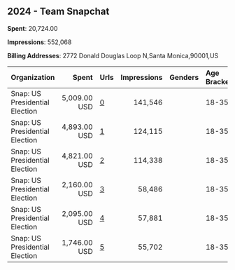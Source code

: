 ## 2024 - Team Snapchat 
**Spent**: 20,724.00

**Impressions**: 552,068

**Billing Addresses**: 2772 Donald Douglas Loop N,Santa Monica,90001,US

|Organization|Spent|Urls|Impressions|Genders|Age Brackets|Country Codes|
|:---|---:|:---|---:|:---|:---|:---|
|Snap: US Presidential Election|5,009.00 USD|[0](https://www.snap.com/political-ads/asset/e774e99c8005a57399328f8f19f38735a1d79ae0691e4b24d0352b65b1c3a5c2?mediaType=mp4)|141,546||18-35|united states|
|Snap: US Presidential Election|4,893.00 USD|[1](https://www.snap.com/political-ads/asset/e774e99c8005a57399328f8f19f38735a1d79ae0691e4b24d0352b65b1c3a5c2?mediaType=mp4)|124,115||18-35|united states|
|Snap: US Presidential Election|4,821.00 USD|[2](https://www.snap.com/political-ads/asset/e774e99c8005a57399328f8f19f38735a1d79ae0691e4b24d0352b65b1c3a5c2?mediaType=mp4)|114,338||18-35|united states|
|Snap: US Presidential Election|2,160.00 USD|[3](https://www.snap.com/political-ads/asset/b60ff26e81a7591bc5a01f69987ab742cd70994b75f57f86bef3ded475e76619?mediaType=mp4)|58,486||18-35|united states|
|Snap: US Presidential Election|2,095.00 USD|[4](https://www.snap.com/political-ads/asset/b60ff26e81a7591bc5a01f69987ab742cd70994b75f57f86bef3ded475e76619?mediaType=mp4)|57,881||18-35|united states|
|Snap: US Presidential Election|1,746.00 USD|[5](https://www.snap.com/political-ads/asset/b60ff26e81a7591bc5a01f69987ab742cd70994b75f57f86bef3ded475e76619?mediaType=mp4)|55,702||18-35|united states|
